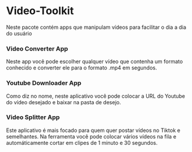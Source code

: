 # Video-Toolkit
Neste pacote contém apps que manipulam vídeos para facilitar o dia a dia do usuário


### **Video Converter App**

Neste app você pode escolher qualquer vídeo que contenha um formato conhecido
e converter ele para o formato .mp4 em segundos.

### **Youtube Downloader App**

Como diz no nome, neste aplicativo você pode colocar a URL do Youtube do vídeo 
desejado e baixar na pasta de desejo.

### **Video Splitter App**

Este aplicativo é mais focado para quem quer postar vídeos no Tiktok e semelhantes.
Na ferramenta você pode colocar vários vídeos na fila e automáticamente cortar
em clipes de 1 minuto e 30 segundos.
